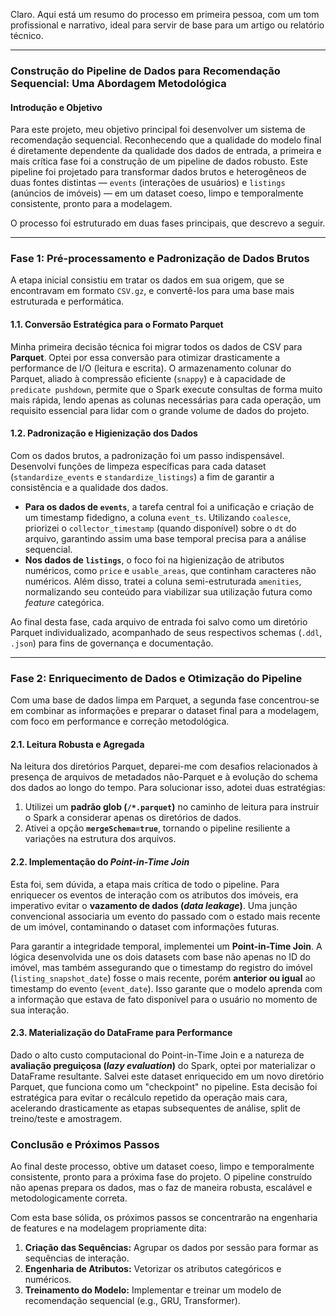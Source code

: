 Claro. Aqui está um resumo do processo em primeira pessoa, com um tom profissional e narrativo, ideal para servir de base para um artigo ou relatório técnico.

---

### **Construção do Pipeline de Dados para Recomendação Sequencial: Uma Abordagem Metodológica**

#### **Introdução e Objetivo**

Para este projeto, meu objetivo principal foi desenvolver um sistema de recomendação sequencial. Reconhecendo que a qualidade do modelo final é diretamente dependente da qualidade dos dados de entrada, a primeira e mais crítica fase foi a construção de um pipeline de dados robusto. Este pipeline foi projetado para transformar dados brutos e heterogêneos de duas fontes distintas — `events` (interações de usuários) e `listings` (anúncios de imóveis) — em um dataset coeso, limpo e temporalmente consistente, pronto para a modelagem.

O processo foi estruturado em duas fases principais, que descrevo a seguir.

---

### **Fase 1: Pré-processamento e Padronização de Dados Brutos**

A etapa inicial consistiu em tratar os dados em sua origem, que se encontravam em formato `CSV.gz`, e convertê-los para uma base mais estruturada e performática.

#### **1.1. Conversão Estratégica para o Formato Parquet**

Minha primeira decisão técnica foi migrar todos os dados de CSV para **Parquet**. Optei por essa conversão para otimizar drasticamente a performance de I/O (leitura e escrita). O armazenamento colunar do Parquet, aliado à compressão eficiente (`snappy`) e à capacidade de `predicate pushdown`, permite que o Spark execute consultas de forma muito mais rápida, lendo apenas as colunas necessárias para cada operação, um requisito essencial para lidar com o grande volume de dados do projeto.

#### **1.2. Padronização e Higienização dos Dados**

Com os dados brutos, a padronização foi um passo indispensável. Desenvolvi funções de limpeza específicas para cada dataset (`standardize_events` e `standardize_listings`) a fim de garantir a consistência e a qualidade dos dados.

* **Para os dados de `events`**, a tarefa central foi a unificação e criação de um timestamp fidedigno, a coluna `event_ts`. Utilizando `coalesce`, priorizei o `collector_timestamp` (quando disponível) sobre o `dt` do arquivo, garantindo assim uma base temporal precisa para a análise sequencial.
* **Nos dados de `listings`**, o foco foi na higienização de atributos numéricos, como `price` e `usable_areas`, que continham caracteres não numéricos. Além disso, tratei a coluna semi-estruturada `amenities`, normalizando seu conteúdo para viabilizar sua utilização futura como *feature* categórica.

Ao final desta fase, cada arquivo de entrada foi salvo como um diretório Parquet individualizado, acompanhado de seus respectivos schemas (`.ddl`, `.json`) para fins de governança e documentação.

---

### **Fase 2: Enriquecimento de Dados e Otimização do Pipeline**

Com uma base de dados limpa em Parquet, a segunda fase concentrou-se em combinar as informações e preparar o dataset final para a modelagem, com foco em performance e correção metodológica.

#### **2.1. Leitura Robusta e Agregada**

Na leitura dos diretórios Parquet, deparei-me com desafios relacionados à presença de arquivos de metadados não-Parquet e à evolução do schema dos dados ao longo do tempo. Para solucionar isso, adotei duas estratégias:
1.  Utilizei um **padrão glob (`/*.parquet`)** no caminho de leitura para instruir o Spark a considerar apenas os diretórios de dados.
2.  Ativei a opção **`mergeSchema=true`**, tornando o pipeline resiliente a variações na estrutura dos arquivos.

#### **2.2. Implementação do *Point-in-Time Join***

Esta foi, sem dúvida, a etapa mais crítica de todo o pipeline. Para enriquecer os eventos de interação com os atributos dos imóveis, era imperativo evitar o **vazamento de dados (*data leakage*)**. Uma junção convencional associaria um evento do passado com o estado mais recente de um imóvel, contaminando o dataset com informações futuras.

Para garantir a integridade temporal, implementei um **Point-in-Time Join**. A lógica desenvolvida une os dois datasets com base não apenas no ID do imóvel, mas também assegurando que o timestamp do registro do imóvel (`listing_snapshot_date`) fosse o mais recente, porém **anterior ou igual** ao timestamp do evento (`event_date`). Isso garante que o modelo aprenda com a informação que estava de fato disponível para o usuário no momento de sua interação.

#### **2.3. Materialização do DataFrame para Performance**

Dado o alto custo computacional do Point-in-Time Join e a natureza de **avaliação preguiçosa (*lazy evaluation*)** do Spark, optei por materializar o DataFrame resultante. Salvei este dataset enriquecido em um novo diretório Parquet, que funciona como um "checkpoint" no pipeline. Esta decisão foi estratégica para evitar o recálculo repetido da operação mais cara, acelerando drasticamente as etapas subsequentes de análise, split de treino/teste e amostragem.

### **Conclusão e Próximos Passos**

Ao final deste processo, obtive um dataset coeso, limpo e temporalmente consistente, pronto para a próxima fase do projeto. O pipeline construído não apenas prepara os dados, mas o faz de maneira robusta, escalável e metodologicamente correta.

Com esta base sólida, os próximos passos se concentrarão na engenharia de features e na modelagem propriamente dita:
1.  **Criação das Sequências:** Agrupar os dados por sessão para formar as sequências de interação.
2.  **Engenharia de Atributos:** Vetorizar os atributos categóricos e numéricos.
3.  **Treinamento do Modelo:** Implementar e treinar um modelo de recomendação sequencial (e.g., GRU, Transformer).